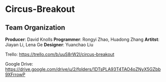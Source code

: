 # Circus-Breakout
## Team Organization
**Producer**: David Knolls
**Programmer**: Rongyi Zhao, Huadong Zhang
**Artitst**: Jiayan Li, Lena Ge
**Designer**: Yuanchao Liu

Trello: https://trello.com/b/uuS8rW2I/circus-breakout

Google Drive: https://drive.google.com/drive/u/2/folders/1DTsPLA93T4TAO4oZNyX5GZbb9XFrrowP
